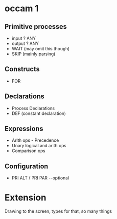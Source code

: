 # occam 1

## Primitive processes

- input ? ANY
- output ? ANY
- WAIT (may omit this though)
- SKIP (mainly parsing)

## Constructs
- FOR

## Declarations
- Process Declarations
- DEF (constant declaration)

## Expressions
- Arith ops - Precedence
- Unary logical and arith ops
- Comparison ops

## Configuration
- PRI ALT / PRI PAR --optional

# Extension

Drawing to the screen, types for that, so many things 